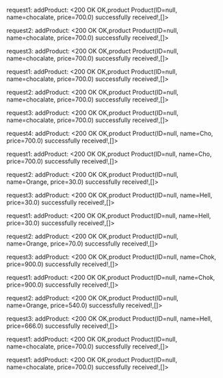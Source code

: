 
request1: addProduct: <200 OK OK,product Product(ID=null, name=chocalate, price=700.0) successfully received!,[]>

request2: addProduct: <200 OK OK,product Product(ID=null, name=chocalate, price=700.0) successfully received!,[]>

request3: addProduct: <200 OK OK,product Product(ID=null, name=chocalate, price=700.0) successfully received!,[]>

request1: addProduct: <200 OK OK,product Product(ID=null, name=chocalate, price=700.0) successfully received!,[]>

request2: addProduct: <200 OK OK,product Product(ID=null, name=chocalate, price=700.0) successfully received!,[]>

request3: addProduct: <200 OK OK,product Product(ID=null, name=chocalate, price=700.0) successfully received!,[]>

request4: addProduct: <200 OK OK,product Product(ID=null, name=Cho, price=700.0) successfully received!,[]>

request1: addProduct: <200 OK OK,product Product(ID=null, name=Cho, price=700.0) successfully received!,[]>

request2: addProduct: <200 OK OK,product Product(ID=null, name=Orange, price=30.0) successfully received!,[]>

request3: addProduct: <200 OK OK,product Product(ID=null, name=Hell, price=30.0) successfully received!,[]>

request1: addProduct: <200 OK OK,product Product(ID=null, name=Hell, price=30.0) successfully received!,[]>

request2: addProduct: <200 OK OK,product Product(ID=null, name=Orange, price=70.0) successfully received!,[]>

request3: addProduct: <200 OK OK,product Product(ID=null, name=Chok, price=900.0) successfully received!,[]>

request1: addProduct: <200 OK OK,product Product(ID=null, name=Chok, price=900.0) successfully received!,[]>

request2: addProduct: <200 OK OK,product Product(ID=null, name=Orange, price=540.0) successfully received!,[]>

request3: addProduct: <200 OK OK,product Product(ID=null, name=Hell, price=666.0) successfully received!,[]>

request1: addProduct: <200 OK OK,product Product(ID=null, name=chocalate, price=700.0) successfully received!,[]>

request1: addProduct: <200 OK OK,product Product(ID=null, name=chocalate, price=700.0) successfully received!,[]>
